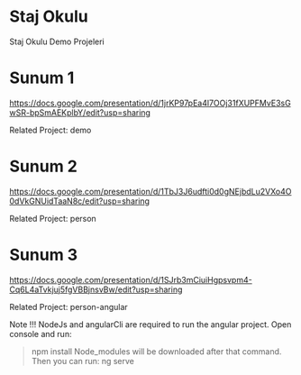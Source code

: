 # Staj Okulu

Staj Okulu Demo Projeleri

# Sunum 1

https://docs.google.com/presentation/d/1jrKP97pEa4l7OOj31fXUPFMvE3sGwSR-bpSmAEKplbY/edit?usp=sharing

Related Project: demo

# Sunum 2

https://docs.google.com/presentation/d/1TbJ3J6udfti0d0gNEjbdLu2VXo4O0dVkGNUidTaaN8c/edit?usp=sharing

Related Project: person

# Sunum 3

https://docs.google.com/presentation/d/1SJrb3mCiuiHgpsvpm4-Cq6L4aTvkjuj5fgVBBjnsvBw/edit?usp=sharing

Related Project: person-angular

Note !!!
NodeJs and angularCli are required to run the angular project.
Open console and run:
 > npm install 
Node_modules will be downloaded after that command. 
Then you can run:
 > ng serve 



